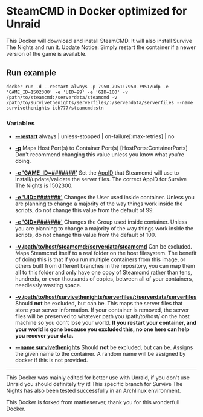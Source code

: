 # SteamCMD in Docker optimized for Unraid
This Docker will download and install SteamCMD. It will also install Survive The Nights and run it. Update Notice: Simply restart the container if a newer version of the game is available.

## Run example
```
docker run -d --restart always -p 7950-7951:7950-7951/udp -e 'GAME_ID=1502300' -e 'UID=99' -e 'GID=100' -v /path/to/steamcmd:/serverdata/steamcmd -v /path/to/survivethenights/serverfiles/:/serverdata/serverfiles --name survivethenights ich777/steamcmd:stn
```
### Variables
* **[--restart](https://docs.docker.com/engine/reference/run/#restart-policies---restart)** always | unless-stopped | on-failure[:max-retries] | no

* **[-p](https://docs.docker.com/engine/reference/commandline/run/#publish-or-expose-port--p---expose)** Maps Host Port(s) to Container Port(s) [HostPorts:ContainerPorts] Don't recommend changing this value unless you know what you're doing.

* **[-e 'GAME_ID=#######'](https://docs.docker.com/engine/reference/commandline/run/#set-environment-variables--e---env---env-file)** Set the [AppID](https://developer.valvesoftware.com/wiki/Dedicated_Servers_List) that Steamcmd will use to install/update/validate the server files. The correct AppID for Survive The Nights is 1502300.

* **[-e 'UID=#######'](https://docs.docker.com/engine/reference/commandline/run/#set-environment-variables--e---env---env-file)** Changes the User used inside container. Unless you are planning to change a majority of the way things work inside the scripts, do not change this value from the default of 99.

* **[-e 'GID=#######'](https://docs.docker.com/engine/reference/commandline/run/#set-environment-variables--e---env---env-file)** Changes the Group used inside container. Unless you are planning to change a majority of the way things work inside the scripts, do not change this value from the default of 100.

* **[-v /path/to/host/steamcmd:/serverdata/steamcmd](https://docs.docker.com/engine/reference/commandline/run/#mount-volume--v---read-only)** Can be excluded. Maps Steamcmd itself to a real folder on the host filesystem. The benefit of doing this is that if you run multiple containers from this image, or others built from different branches in the repository, you can map them all to this folder and only have one copy of Steamcmd rather than tens, hundreds, or even thousands of copies, between all of your containers, needlessly wasting space.

* **[-v /path/to/host/survivethenights/serverfiles/:/serverdata/serverfiles](https://docs.docker.com/engine/reference/commandline/run/#mount-volume--v---read-only)** Should **not** be excluded, but can be. This maps the server files that store your server information. If your container is removed, the server files will be preserved to whatever path you /path/to/host/ on the host machine so you don't lose your world. __If you restart your container, and your world is gone because you excluded this, no one here can help you recover your data.__

* **[--name survivethenights](https://docs.docker.com/engine/reference/commandline/run/#assign-name-and-allocate-pseudo-tty---name--it)** Should **not** be excluded, but can be. Assigns the given name to the container. A random name will be assigned by docker if this is not provided.

---

This Docker was mainly edited for better use with Unraid, if you don't use Unraid you should definitely try it! This specific branch for Survive The Nights has also been tested successfully in an Archlinux environment.

This Docker is forked from mattieserver, thank you for this wonderfull Docker.